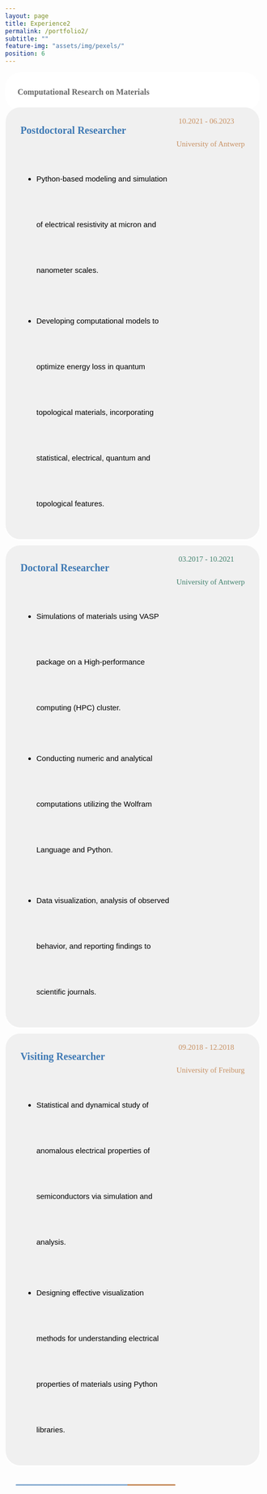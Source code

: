 ```yaml
---
layout: page
title: Experience2
permalink: /portfolio2/
subtitle: ""
feature-img: "assets/img/pexels/"
position: 6
---
```


<style>
   /* Reset default margin and padding */
    body {
        margin: 0;
        padding: 10px;
        background-image: url('assets/img/header/education.jpg');
        background-repeat: no-repeat;
        background-position: center center;
        background-size: cover; /* Ensure the background image covers the entire viewport */
    }
    .textbox {
        background-color: #f0f0f0;
        border: 1px solid white;
        border-radius: 30px;
        padding: 10px;
        margin: 0;
        box-shadow: 0 2px 2px white;
        position: relative;
        display: flex; /* Ensure relative positioning for absolute positioning of pseudo-element */
    }

    .textbox::before {
        content: "";
        position: absolute;
        top: 0;
        left: 0;
        width: 100%; /* Take up the full width of the box */
        height: 8px; /* Thickness of the strip */
        border-radius: 20px; /* Ensure rounded corners on the top */
    }

    .textbox h3 {
        color: #333;
        font-size: 12px;
        margin-bottom: 10px;
    }

    .textbox p {
        color: #666;
        font-size: 16px;
        line-height: 1.6;
    }

    .responsive-text {
        font-size: 23px; /* Global font size for .responsive-text */
        font-family: 'Garamond';
        color: #abb8a0;
    }

    .main-content .position-title {
        font-weight: bold;
        font-family: 'Garamond';
        font-size: 20px; /* Default font size for large screens */
        color: rgba(62, 121, 180, 1);
        margin-left: 0.9em;
    }

    .gradient-line > div {
        content: '';
        position: absolute;
        top: 47px;
        left: 10px;
        width: 98%;
        height: 2.5px;
        background: linear-gradient(to right, rgba(62, 121, 180, 0.6) 79.5%, rgba(200, 144, 98, 1) 20.5%);
        border-radius: 10px;
    }

    @media only screen and (max-width: 600px) {
        /* Adjust styles for small screens */
        .textbox {
            flex-direction: column;
            align-items: flex-start;
            padding: 3px;
        }

        .textbox > div {
            margin-left: 0;
            margin-top: 0;
            margin-bottom: 0;
        }

        .textbox i {
            margin-right: 0;
        }

        .textbox p {
            font-size: 6px; /* Adjusted font size for paragraphs on small screens */
            margin-left: 0;
            margin-top: 2px;
        }

        .responsive-text {
            font-size: 14px; /* Smaller font size for smaller screens */
        }

        .main-content .position-title {
            font-size: 12px; /* Adjusted font size for Postdoctoral Researcher on small screens */
        }

        .gradient-line > div {
            top: 25px; /* Adjust the top position for small screens */
            left: 0px; /* Adjust the left position for small screens */
            width: 90%; /* Adjust the width for small screens */
        }

        /* Remove styles for additional column */
        .textbox .additional-column {
            display: none;
        }
    }
</style>

<section>
    <div class="textbox" style="display: flex; justify-content: space-between; border: 0.5px solid white; background-color: white; line-height: 40px; margin-bottom: -5px;">
        <div style="margin-left: 0.4em; margin-top: -0.1em; display: flex; align-items: center; margin-bottom: -5px;">
            <i class="fa fa-briefcase" style="margin-right: 5px; margin-top: -10px;color: #abb8a0;"></i> <!-- Icon -->
            <p class="responsive-text" style="font-weight: bold; margin-left: 0.2em;"> Computational Research on Materials</p> <!-- Text -->
        </div>
    </div>

 <div class="textbox" style="display: flex; justify-content: space-between; line-height: 90px; margin-bottom: 10px;">
        <div class="main-content" style="flex: 1;">
            <div style="margin-left: 0.1em; margin-top: -0.1em; display: flex; align-items: center; margin-bottom: 5px;">
                <p class="position-title">Postdoctoral Researcher</p>
            </div>
            <ul style="font-size: 15px; font-family: 'Avenir Next LT Pro Regular', sans-serif; margin-left: 1.7em; color: black;">
                <li style="margin-bottom: 10px;">Python-based modeling and simulation of electrical resistivity at micron and nanometer scales.</li>
                <li style="margin-bottom: 10px;">Developing computational models to optimize energy loss in quantum topological materials, incorporating statistical, electrical, quantum and topological features.</li>
            </ul>
            <div class="gradient-line" style="position: relative;">
                <div></div>
            </div>
        </div>
        <div class="additional-column" style="width: 160px; height: 100px; position: relative;">
            <p><span style="font-family: 'Avenir Next LT Pro'; font-size: 15px; color: gray; position: absolute; top: 0; left: 0;"></span></p>
            <p><span style="font-family: 'Avenir Next LT Pro'; font-size: 15px; color: rgba(200, 144, 98, 1); position: absolute; top: 5px; left: 10px;">10.2021 - 06.2023</span></p>
            <p><span style="font-family: 'Avenir Next LT Pro'; font-size: 15px; color: rgba(200, 144, 98, 1); position: absolute; top: 50px; left: 6px;">University of Antwerp</span></p>
        </div>
    </div>

<div class="textbox" style="display: flex; justify-content: space-between; line-height: 90px; margin-bottom: 10px;">
        <div class="main-content" style="flex: 1;">
            <div style="margin-left: 0.1em; margin-top: -0.1em; display: flex; align-items: center; margin-bottom: 5px;">
                <p class="position-title">Doctoral Researcher</p>
            </div>
            <ul style="font-size: 15px; font-family: 'Avenir Next LT Pro Regular', sans-serif; margin-left: 1.7em; color: black;">
                <li style="margin-bottom: 10px;">Simulations of materials using VASP package on a High-performance computing (HPC) cluster.</li>
                <li style="margin-bottom: 10px;">Conducting numeric and analytical computations utilizing the Wolfram Language and Python.</li>
                <li style="margin-bottom: 10px;">Data visualization, analysis of observed behavior, and reporting findings to scientific journals.</li>
            </ul>
            <div class="gradient-line" style="position: relative;">
                <div style="background: linear-gradient(to right, rgba(62, 121, 180, 0.6) 80%, rgba(64, 130, 109, 1) 20%); height: 3px;"></div>
            </div>
        </div>
        <div class="additional-column" style="width: 160px; height: 100px; position: relative;">
            <p><span style="font-family: 'Avenir Next LT Pro'; font-size: 15px; color: gray; position: absolute; top: 0; left: 0;"></span></p>
            <p><span style="font-family: 'Avenir Next LT Pro'; font-size: 15px; color: rgba(64, 130, 109, 1); position: absolute; top: 5px; left: 10px;">03.2017 - 10.2021</span></p>
            <p><span style="font-family: 'Avenir Next LT Pro'; font-size: 15px; color: rgba(64, 130, 109, 1); position: absolute; top: 50px; left: 6px;">University of Antwerp</span></p>
        </div>
    </div>

<div class="textbox" style="display: flex; justify-content: space-between; line-height: 90px; margin-bottom: 10px;">
        <div class="main-content" style="flex: 1;">
            <div style="margin-left: 0.1em; margin-top: -0.1em; display: flex; align-items: center; margin-bottom: 5px;">
                <p class="position-title">Visiting Researcher</p>
            </div>
            <ul style="font-size: 15px; font-family: 'Avenir Next LT Pro Regular', sans-serif; margin-left: 1.7em; color: black;">
                <li style="margin-bottom: 10px;">Statistical and dynamical study of anomalous electrical properties of semiconductors via simulation and analysis.</li>
                <li style="margin-bottom: 10px;">Designing effective visualization methods for understanding electrical properties of materials using Python libraries.</li>
            </ul>
            <div class="gradient-line" style="position: relative;">
                <div style="background: linear-gradient(to right, rgba(62, 121, 180, 0.6) 70%, rgba(200, 144, 98, 1) 30%); height: 3px;"></div>
            </div>
        </div>
        <div class="additional-column" style="width: 160px; height: 100px; position: relative;">
            <p><span style="font-family: 'Avenir Next LT Pro'; font-size: 15px; color: gray; position: absolute; top: 0; left: 0;"></span></p>
            <p><span style="font-family: 'Avenir Next LT Pro'; font-size: 15px; color: rgba(200, 144, 98, 1); position: absolute; top: 5px; left: 10px;">09.2018 - 12.2018</span></p>
            <p><span style="font-family: 'Avenir Next LT Pro'; font-size: 15px; color: rgba(200, 144, 98, 1); position: absolute; top: 50px; left: 6px;">University of Freiburg</span></p>
        </div>
    </div>
</section>
